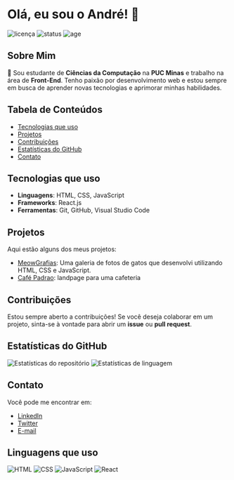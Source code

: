 
# Olá, eu sou o André! 👋

![licença](https://img.shields.io/badge/licença-MIT-brightgreen) ![status](https://img.shields.io/badge/status-em%20desenvolvimento-orange) ![age](https://img.shields.io/badge/idade-21%20anos-blue)

## Sobre Mim

🌱 Sou estudante de **Ciências da Computação** na **PUC Minas** e trabalho na área de **Front-End**. Tenho paixão por desenvolvimento web e estou sempre em busca de aprender novas tecnologias e aprimorar minhas habilidades.

## Tabela de Conteúdos

- [Tecnologias que uso](#tecnologias-que-uso)
- [Projetos](#projetos)
- [Contribuições](#contribuições)
- [Estatísticas do GitHub](#estatísticas-do-github)
- [Contato](#contato)

## Tecnologias que uso

- **Linguagens**: HTML, CSS, JavaScript
- **Frameworks**: React.js
- **Ferramentas**: Git, GitHub, Visual Studio Code

## Projetos

Aqui estão alguns dos meus projetos:

- [MeowGrafias](https://github.com/xuzzet/MeowGrafias): Uma galeria de fotos de gatos que desenvolvi utilizando HTML, CSS e JavaScript.
- [Café Padrao](https://github.com/xuzzet/cafeteria-padrao): landpage para uma cafeteria

## Contribuições

Estou sempre aberto a contribuições! Se você deseja colaborar em um projeto, sinta-se à vontade para abrir um **issue** ou **pull request**.

## Estatísticas do GitHub

![Estatísticas do repositório](https://github-readme-stats.vercel.app/api?username=xuzzet&show_icons=true&theme=radical)
![Estatísticas de linguagem](https://github-readme-stats.vercel.app/api/top-langs/?username=xuzzet&layout=compact&theme=radical)

## Contato

Você pode me encontrar em:

- [LinkedIn](https://www.linkedin.com/in/andr%C3%A9-pereira-8106b5307?utm_source=share&utm_campaign=share_via&utm_content=profile&utm_medium=android_app)
- [Twitter](https://x.com/eaidezin?t=7QlvQJJ5-d_6L6efmK1Prw&s=09)
- [E-mail](andrepereira852113@gmail.com)
## Linguagens que uso

![HTML](https://img.shields.io/badge/-HTML-E34F26?style=flat-square&logo=html5&logoColor=white)
![CSS](https://img.shields.io/badge/-CSS-1572B6?style=flat-square&logo=css3&logoColor=white)
![JavaScript](https://img.shields.io/badge/-JavaScript-F7DF1E?style=flat-square&logo=javascript&logoColor=black)
![React](https://img.shields.io/badge/-React-61DAFB?style=flat-square&logo=react&logoColor=black)

